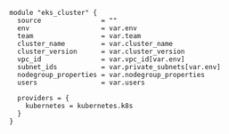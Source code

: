     module "eks_cluster" {
      source               = ""
      env                  = var.env
      team                 = var.team
      cluster_name         = var.cluster_name
      cluster_version      = var.cluster_version
      vpc_id               = var.vpc_id[var.env]
      subnet_ids           = var.private_subnets[var.env]
      nodegroup_properties = var.nodegroup_properties
      users                = var.users
    
      providers = {
        kubernetes = kubernetes.k8s
      }
    }
